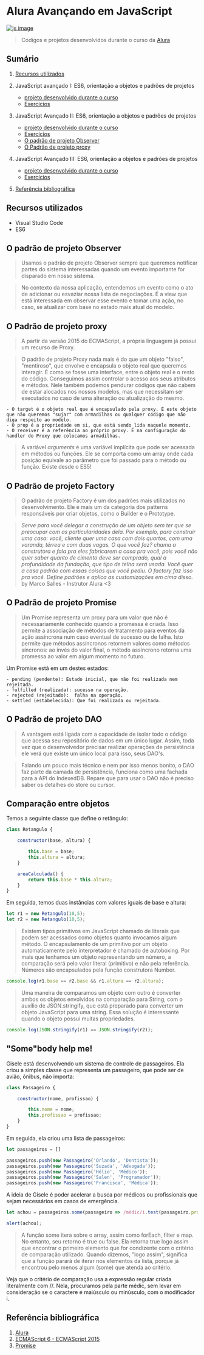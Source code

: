 # Alura Avançando em JavaScript

[![js image](https://cdn-images-1.medium.com/max/1600/0*CU8lM9dhv_M_XL4L.gif)](https://alura.com.br)

> Códigos e projetos desenvolvidos durante o curso da [Alura](https://alura.com.br)

## Sumário 

1. [Recursos utilizados](#recursos-utilizados)

1. JavaScript avançado I: ES6, orientação a objetos e padrões de projetos
    * [projeto desenvolvido durante o curso](https://github.com/andermelo/alura-engenheiro-javascript/tree/master/projetos/negociacoes)
    * [Exercícios](https://github.com/andermelo/alura-engenheiro-javascript/tree/master/exercicios)         
1. JavaScript Avançado II: ES6, orientação a objetos e padrões de projetos
    * [projeto desenvolvido durante o curso](https://github.com/andermelo/alura-engenheiro-javascript/tree/master/projetos/negociacoes)
    * [Exercícios](https://github.com/andermelo/alura-engenheiro-javascript/tree/master/exercicios)
    * [O padrão de projeto Observer](#o-padrão-de-projeto-observer)
    * [O Padrão de projeto proxy](#o-padrão-de-projeto-proxy)

1. JavaScript Avançado III: ES6, orientação a objetos e padrões de projetos
    * [projeto desenvolvido durante o curso](https://github.com/andermelo/alura-engenheiro-javascript/tree/master/projetos/negociacoes)
    * [Exercícios](https://github.com/andermelo/alura-engenheiro-javascript/tree/master/exercicios)

1. [Referência bibliográfica](#referência-bibliográfica)


## Recursos utilizados

* Visual Studio Code
* ES6

## O padrão de projeto Observer

> Usamos o padrão de projeto Observer sempre que queremos notificar partes do sistema interessadas quando um evento importante for disparado em nosso sistema.

> No contexto da nossa aplicação, entendemos um evento como o ato de adicionar ou esvaziar nossa lista de negociações. É a view que está interessada em observar esse evento e tomar uma ação, no caso, se atualizar com base no estado mais atual do modelo.

## O Padrão de projeto proxy

> A partir da versão 2015 do ECMAScript, a própria linguagem já possui um recurso de Proxy.

> O padrão de projeto Proxy nada mais é do que um objeto "falso", "mentiroso", que envolve e encapsula o objeto real que queremos interagir. É como se fosse uma interface, entre o objeto real e o resto do código. Conseguimos assim controlar o acesso aos seus atributos e métodos. Nele também podemos pendurar códigos que não cabem de estar alocados nos nossos modelos, mas que necessitam ser executados no caso de uma alteração ou atualização do mesmo.

    - O target é o objeto real que é encapsulado pela proxy. É este objeto que não queremos "sujar" com armadilhas ou qualquer código que não diga respeito ao modelo.
    - O prop é a propriedade em si, que está sendo lida naquele momento.
    - O receiver é a referência ao próprio proxy. É na configuração do handler do Proxy que colocamos armadilhas.

> A variável *arguments* é uma variável implícita que pode ser acessada em métodos ou funções. Ele se comporta como um array onde cada posição equivale ao parâmetro que foi passado para o método ou função. Existe desde o ES5!

## O Padrão de projeto Factory

> O padrão de projeto Factory é um dos padrões mais utilizados no desenvolvimento. Ele é mais um da categoria dos patterns responsáveis por criar objetos, como o Builder e o Prototype.

> *Serve para você delegar a construção de um objeto sem ter que se preocupar com as particularidades dela. Por exemplo, para construir uma casa: você, cliente quer uma casa com dois quartos, com uma varanda, térrea e com duas vagas. O que você faz? chama a construtora e fala pra eles fabricarem a casa pra você, pois você não quer saber quanto de cimento deve ser comprado, qual a profundidade da fundação, que tipo de telha será usada. Você quer a casa padrão com essas coisas que você pediu. O factory faz isso pra você. Define padrões e aplica as customizações em cima disso.* by Marco Salles - Instrutor 
Alura <3

## O Padrão de projeto Promise

> Um Promise representa um proxy para um valor que não é necessariamente conhecido quando a promessa é criada. Isso permite a associação de métodos de tratamento para eventos da ação assíncrona num caso eventual de sucesso ou de falha. Isto permite que métodos assíncronos retornem valores como métodos síncronos: ao invés do valor final, o método assíncrono retorna uma promessa ao valor em algum momento no futuro.

Um Promise está em um destes estados: 

    - pending (pendente): Estado inicial, que não foi realizada nem rejeitada.
    - fulfilled (realizada): sucesso na operação.
    - rejected (rejeitado):  falha na operação.
    - settled (estabelecida): Que foi realizada ou rejeitada.

## O Padrão de projeto DAO

> A vantagem está ligada com a capacidade de isolar todo o código que acessa seu repositório de dados em um único lugar. Assim, toda vez que o desenvolvedor precisar realizar operações de persistência ele verá que existe um único local para isso, seus DAO's.

> Falando um pouco mais técnico e nem por isso menos bonito, o DAO faz parte da camada de persistência, funciona como uma fachada para a API do IndexedDB. Repare que para usar o DAO não é preciso saber os detalhes do store ou cursor.

## Comparação entre objetos

Temos a seguinte classe que define o retângulo:

```javascript
class Retangulo {

    constructor(base, altura) {

        this.base = base;
        this.altura = altura;
    }

    areaCalculada() {
        return this.base * this.altura;
    }
}
```

Em seguida, temos duas instâncias com valores iguais de base e altura:

```javascript
let r1 = new Retangulo(10,5);
let r2 = new Retangulo(10,5);
```

> Existem tipos primitivos em JavaScript chamado de literais que podem ser acessados como objetos quanto invocamos algum método. O encapsulamento de um primitivo por um objeto automaticamente pelo interpretador é chamado de autoboxing. Por mais que tenhamos um objeto representando um número, a comparação será pelo valor literal (primitivo) e não pela referência. Números são encapsulados pela função construtora Number.

```javascript
console.log(r1.base == r2.base && r1.altura == r2.altura);
```

> Uma maneira de comparamos um objeto com outro é converter ambos os objetos envolvidos na comparação para String, com o auxílio de JSON.stringify, que está preparado para converter um objeto JavaScript para uma string. Essa solução é interessante quando o objeto possui muitas propriedades.

```javascript
console.log(JSON.stringify(r1) == JSON.stringify(r2));
```

## "Some"body help me!

Gisele está desenvolvendo um sistema de controle de passageiros. Ela criou a simples classe que representa um passageiro, que pode ser de avião, ônibus, não importa:

```javascript
class Passageiro {

    constructor(nome, profissao) {

        this.nome = nome;
        this.profissao = profissao;
    }
}
```

Em seguida, ela criou uma lista de passageiros:

```javascript
let passageiros = []

passageiros.push(new Passageiro('Orlando', 'Dentista'));
passageiros.push(new Passageiro('Suzada', 'Advogada'));
passageiros.push(new Passageiro('Hélio', 'Médico'));
passageiros.push(new Passageiro('Salen', 'Programador'));
passageiros.push(new Passageiro('Francisca', 'Médica'));
```
A ideia de Gisele é poder acelerar a busca por médicos ou profissionais que sejam necessários em casos de emergência.

```javascript
let achou = passageiros.some(passageiro => /médic/i.test(passageiro.profissao));

alert(achou);
```

> A função some itera sobre o array, assim como forEach, filter e map. No entanto, seu retorno é true ou false. Ela retorna true logo assim que encontrar o primeiro elemento que for condizente com o critério de comparação utilizado. Quando dizemos, "logo assim", significa que a função parará de iterar nos elementos da lista, porque já encontrou pelo menos algum (some) que atenda ao critério.

Veja que o critério de comparação usa a expressão regular criada literalmente com //. Nela, procuramos pela parte médic, sem levar em consideração se o caractere é maiúsculo ou minúsculo, com o modificador i.


## Referência bibliográfica
 
 1. [Alura](https://www.alura.com.br)
 1. [ECMAScript 6 - ECMAScript 2015](https://www.w3schools.com/js/js_es6.asp)
 1. [Promise](https://developer.mozilla.org/pt-BR/docs/Web/JavaScript/Reference/Global_Objects/Promise)

